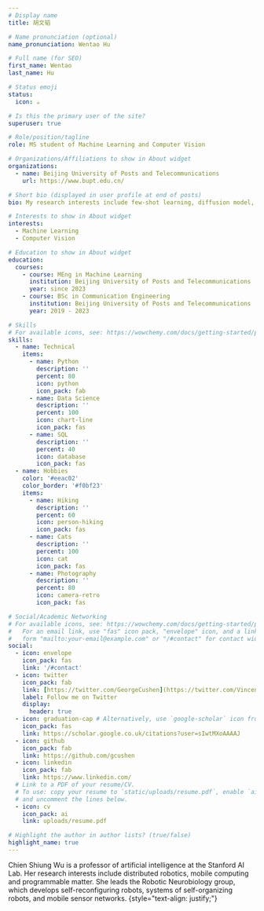 ```yaml
---
# Display name
title: 胡文韬

# Name pronunciation (optional)
name_pronunciation: Wentao Hu

# Full name (for SEO)
first_name: Wentao
last_name: Hu

# Status emoji
status:
  icon: ☕️

# Is this the primary user of the site?
superuser: true

# Role/position/tagline
role: MS student of Machine Learning and Computer Vision

# Organizations/Affiliations to show in About widget
organizations:
  - name: Beijing University of Posts and Telecommunications
    url: https://www.bupt.edu.cn/

# Short bio (displayed in user profile at end of posts)
bio: My research interests include few-shot learning, diffusion model, NeRF.

# Interests to show in About widget
interests:
  - Machine Learning
  - Computer Vision

# Education to show in About widget
education:
  courses:
    - course: MEng in Machine Learning
      institution: Beijing University of Posts and Telecommunications
      year: since 2023
    - course: BSc in Communication Engineering
      institution: Beijing University of Posts and Telecommunications
      year: 2019 - 2023

# Skills
# For available icons, see: https://wowchemy.com/docs/getting-started/page-builder/#icons
skills:
  - name: Technical
    items:
      - name: Python
        description: ''
        percent: 80
        icon: python
        icon_pack: fab
      - name: Data Science
        description: ''
        percent: 100
        icon: chart-line
        icon_pack: fas
      - name: SQL
        description: ''
        percent: 40
        icon: database
        icon_pack: fas
  - name: Hobbies
    color: '#eeac02'
    color_border: '#f0bf23'
    items:
      - name: Hiking
        description: ''
        percent: 60
        icon: person-hiking
        icon_pack: fas
      - name: Cats
        description: ''
        percent: 100
        icon: cat
        icon_pack: fas
      - name: Photography
        description: ''
        percent: 80
        icon: camera-retro
        icon_pack: fas

# Social/Academic Networking
# For available icons, see: https://wowchemy.com/docs/getting-started/page-builder/#icons
#   For an email link, use "fas" icon pack, "envelope" icon, and a link in the
#   form "mailto:your-email@example.com" or "/#contact" for contact widget.
social:
  - icon: envelope
    icon_pack: fas
    link: '/#contact'
  - icon: twitter
    icon_pack: fab
    link: [https://twitter.com/GeorgeCushen](https://twitter.com/VincentHu_19)
    label: Follow me on Twitter
    display:
      header: true
  - icon: graduation-cap # Alternatively, use `google-scholar` icon from `ai` icon pack
    icon_pack: fas
    link: https://scholar.google.co.uk/citations?user=sIwtMXoAAAAJ
  - icon: github
    icon_pack: fab
    link: https://github.com/gcushen
  - icon: linkedin
    icon_pack: fab
    link: https://www.linkedin.com/
  # Link to a PDF of your resume/CV.
  # To use: copy your resume to `static/uploads/resume.pdf`, enable `ai` icons in `params.yaml`,
  # and uncomment the lines below.
  - icon: cv
    icon_pack: ai
    link: uploads/resume.pdf

# Highlight the author in author lists? (true/false)
highlight_name: true
---
```


Chien Shiung Wu is a professor of artificial intelligence at the Stanford AI Lab. Her research interests include distributed robotics, mobile computing and programmable matter. She leads the Robotic Neurobiology group, which develops self-reconfiguring robots, systems of self-organizing robots, and mobile sensor networks.
{style="text-align: justify;"}
